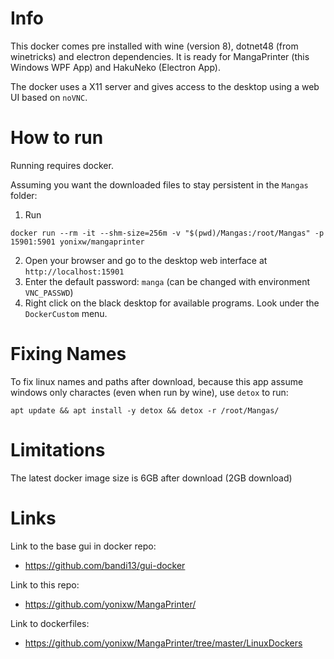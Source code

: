 # Info

This docker comes pre installed with wine (version 8), dotnet48 (from winetricks) and electron dependencies.
It is ready for MangaPrinter (this Windows WPF App) and HakuNeko (Electron App).

The docker uses a X11 server and gives access to the desktop using a web UI based on `noVNC`.

# How to run

Running requires docker. 

Assuming you want the downloaded files to stay persistent in the `Mangas` folder:

1. Run

```
docker run --rm -it --shm-size=256m -v "$(pwd)/Mangas:/root/Mangas" -p 15901:5901 yonixw/mangaprinter
```

2. Open your browser and go to the desktop web interface at `http://localhost:15901`
3. Enter the default password: `manga` (can be changed with environment `VNC_PASSWD`)
4. Right click on the black desktop for available programs. Look under the `DockerCustom` menu.

# Fixing Names

To fix linux names and paths after download, because this app assume windows only charactes (even when run by wine), use `detox` to run:

```
apt update && apt install -y detox && detox -r /root/Mangas/
```

# Limitations

The latest docker image size is 6GB after download (2GB download)


# Links 

Link to the base gui in docker repo:
* https://github.com/bandi13/gui-docker

Link to this repo:
* https://github.com/yonixw/MangaPrinter/

Link to dockerfiles:
* https://github.com/yonixw/MangaPrinter/tree/master/LinuxDockers
